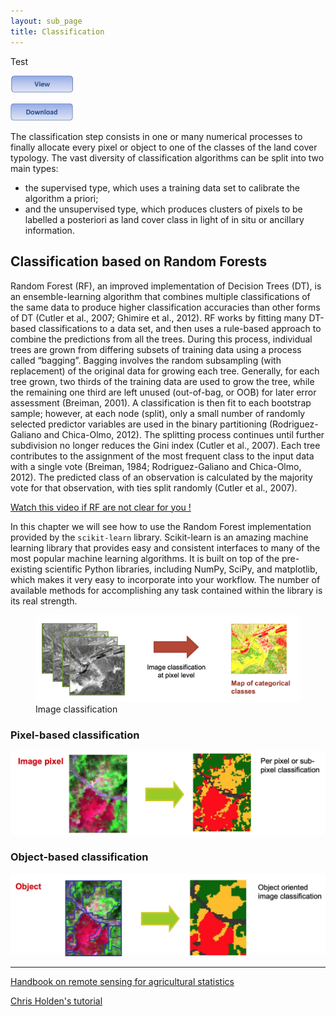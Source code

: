 ```yaml
---
layout: sub_page
title: Classification
---
```


Test

[<img src="./buttons/view_button.png" width="100"/>](https://nicolasdeffense.github.io/eo-toolbox/notebooks/7_Classification/random_forest_classification.html)

[<img src="./buttons/download_button.png" width="100"/>](https://nicolasdeffense.github.io/eo-toolbox/notebooks/7_Classification/random_forest_classification.ipynb)

<a href="https://nicolasdeffense.github.io/eo-toolbox/notebooks/7_Classification/random_forest_classification.html"> <i class="fas fa-eye"></i></a>

<a href="https://nicolasdeffense.github.io/eo-toolbox/notebooks/7_Classification/random_forest_classification.ipynb"> <i class="fas fa-download"></i></i></a>


The classification step consists in one or many numerical processes to finally allocate every pixel or object to one of the classes of the land cover typology. The vast diversity of classification algorithms can be split into two main types:
- the supervised type, which uses a training data set to calibrate the algorithm a priori;
- and the unsupervised type, which produces clusters of pixels to be labelled a posteriori as land cover class in light of in situ or ancillary information.


## Classification based on Random Forests

Random Forest (RF), an improved implementation of Decision Trees (DT), is an ensemble-learning algorithm that combines multiple classifications of the same data to produce higher classification accuracies than other forms of DT (Cutler et al., 2007; Ghimire et al., 2012). RF works by fitting many DT-based classifications to a data set, and then uses a rule-based approach to combine the predictions from all the trees. During this process, individual trees are grown from differing subsets of training data using a process called “bagging”. Bagging involves the random subsampling (with replacement) of the original data for growing each tree. Generally, for each tree grown, two thirds of the training data are used to grow the tree, while the remaining one third are left unused (out-of-bag, or OOB) for later error assessment (Breiman, 2001). A classification is then fit to each bootstrap sample; however, at each node (split), only a small number of randomly selected predictor variables are used in the binary partitioning (Rodriguez-Galiano and Chica-Olmo, 2012). The splitting process continues until further subdivision no longer reduces the Gini index (Cutler et al., 2007). Each tree contributes to the assignment of the most frequent class to the input data with a single vote (Breiman, 1984; Rodriguez-Galiano and Chica-Olmo, 2012). The predicted class of an observation is calculated by the majority vote for that observation, with ties split randomly (Cutler et al., 2007).

[Watch this video if RF are not clear for you !](https://www.youtube.com/watch?v=J4Wdy0Wc_xQ&t=313s)



In this chapter we will see how to use the Random Forest implementation provided by the `scikit-learn` library. Scikit-learn is an amazing machine learning library that provides easy and consistent interfaces to many of the most popular machine learning algorithms. It is built on top of the pre-existing scientific Python libraries, including NumPy, SciPy, and matplotlib, which makes it very easy to incorporate into your workflow. The number of available methods for accomplishing any task contained within the library is its real strength.


<figure class="image">
  <img src="./notebooks/7_Classification/figures/im_classif_pixel.png" alt="Image classification" width="600">
  <figcaption>Image classification</figcaption>
</figure>



### Pixel-based classification

<img src="./notebooks/7_Classification/figures/pixel_based.png" width="600">


### Object-based classification


<img src="./notebooks/7_Classification/figures/object_based.png" width="600">



---

[Handbook on remote sensing for agricultural statistics](https://www.researchgate.net/publication/319876837_Handbook_on_remote_sensing_for_agricultural_statistics)

[Chris Holden's tutorial](https://ceholden.github.io/open-geo-tutorial/python/chapter_5_classification.html)
